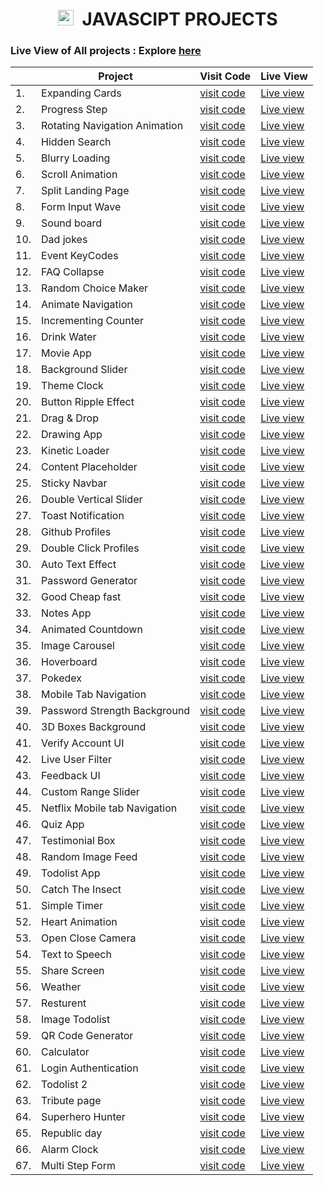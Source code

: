 <h1 align="center"><img height="25px" src="https://github.com/Abhithakur7080/js-projects/assets/119639453/2312fc25-a739-4782-aa02-4f558114bd70" alt=""/> &nbsp;JAVASCIPT PROJECTS</h1>

### Live View of All projects : Explore [here](https://abhithakur7080.github.io/js-projects)
|     | **Project** | **Visit Code** | **Live View** |
| --- | --- | --- | --- |
| 1.| Expanding Cards | [visit code](https://github.com/Abhithakur7080/js-projects/tree/main/01.expending_card) | [Live view](https://abhithakur7080.github.io/js-projects/01.expending_card/index.html) |
| 2.| Progress Step | [visit code](https://github.com/Abhithakur7080/js-projects/tree/main/02.progress_steps) | [Live view](https://abhithakur7080.github.io/js-projects/02.progress_steps/index.html) |
| 3.| Rotating Navigation Animation | [visit code](https://github.com/Abhithakur7080/js-projects/tree/main/03.rotating_nav_animation) | [Live view](https://abhithakur7080.github.io/js-projects/03.rotating_nav_animation/index.html) |
| 4.| Hidden Search | [visit code](https://github.com/Abhithakur7080/js-projects/tree/main/04.hidden_search) | [Live view](https://abhithakur7080.github.io/js-projects/04.hidden_search/index.html) |
| 5.| Blurry Loading | [visit code](https://github.com/Abhithakur7080/js-projects/tree/main/05.blurry_loading) | [Live view](https://abhithakur7080.github.io/js-projects/05.blurry_loading/index.html) |
| 6.| Scroll Animation | [visit code](https://github.com/Abhithakur7080/js-projects/tree/main/06.scroll_animation) | [Live view](https://abhithakur7080.github.io/js-projects/06.scroll_animation/index.html) |
| 7.| Split Landing Page | [visit code](https://github.com/Abhithakur7080/js-projects/tree/main/07.split_landing_page) | [Live view](https://abhithakur7080.github.io/js-projects/07.split_landing_page/index.html) |
| 8.| Form Input Wave | [visit code](https://github.com/Abhithakur7080/js-projects/tree/main/08.form_input_wave) | [Live view](https://abhithakur7080.github.io/js-projects/08.form_input_wave/index.html) |
| 9.| Sound board | [visit code](https://github.com/Abhithakur7080/js-projects/blob/main/09.sound_board) | [Live view](https://abhithakur7080.github.io/js-projects/09.sound_board/index.html) |
| 10.| Dad jokes | [visit code](https://github.com/Abhithakur7080/js-projects/tree/main/10.dad_jokes) | [Live view](https://abhithakur7080.github.io/js-projects/10.dad_jokes/index.html) |
| 11.| Event KeyCodes | [visit code](https://github.com/Abhithakur7080/js-projects/tree/main/11.event_kecodes) | [Live view](https://abhithakur7080.github.io/js-projects/11.event_kecodes/index.html) |
| 12.| FAQ Collapse | [visit code](https://github.com/Abhithakur7080/js-projects/tree/main/12.FAQ_collepase) | [Live view](https://abhithakur7080.github.io/js-projects/12.FAQ_collepase/index.html) |
| 13.| Random Choice Maker | [visit code](https://github.com/Abhithakur7080/js-projects/tree/main/13.random_choice_maker) | [Live view](https://abhithakur7080.github.io/js-projects/13.random_choice_maker/index.html) |
| 14.| Animate Navigation | [visit code](https://github.com/Abhithakur7080/js-projects/tree/main/14.Animate_navigation) | [Live view](https://abhithakur7080.github.io/js-projects/14.Animate_navigation/index.html) |
| 15.| Incrementing Counter | [visit code](https://github.com/Abhithakur7080/js-projects/tree/main/15.incrementing_counter) | [Live view](https://abhithakur7080.github.io/js-projects/15.incrementing_counter/index.html) |
|16.| Drink Water | [visit code](https://github.com/Abhithakur7080/js-projects/tree/main/16.drink_water) | [Live view](https://abhithakur7080.github.io/js-projects/16.drink_water/index.html) |
|17.| Movie App | [visit code](https://github.com/Abhithakur7080/js-projects/tree/main/17.movie_app) | [Live view](https://abhithakur7080.github.io/js-projects/17.movie_app/index.html) |
|18. | Background Slider | [visit code](https://github.com/Abhithakur7080/js-projects/tree/main/18.background_slider) | [Live view](https://abhithakur7080.github.io/js-projects/18.background_slider/index.html) |
| 19. |Theme Clock | [visit code](https://github.com/Abhithakur7080/js-projects/tree/main/19.theme_clock) | [Live view](https://abhithakur7080.github.io/js-projects/19.theme_clock/index.html) |
| 20.| Button Ripple Effect | [visit code](https://github.com/Abhithakur7080/js-projects/tree/main/20.button_ripple_effect) | [Live view](https://abhithakur7080.github.io/js-projects/20.button_ripple_effect/index.html) |
| 21.| Drag & Drop | [visit code](https://github.com/Abhithakur7080/js-projects/tree/main/21.drag_n_drop) | [Live view](https://abhithakur7080.github.io/js-projects/21.drag_n_drop/index.html) |
| 22.| Drawing App | [visit code](https://github.com/Abhithakur7080/js-projects/tree/main/22.drawing_app) | [Live view](https://abhithakur7080.github.io/js-projects/22.drawing_app/index.html) |
| 23.| Kinetic Loader | [visit code](https://github.com/Abhithakur7080/js-projects/tree/main/23.kinetic_loader) | [Live view](https://abhithakur7080.github.io/js-projects/23.kinetic_loader/index.html) |
| 24.| Content Placeholder | [visit code](https://github.com/Abhithakur7080/js-projects/tree/main/24.content_placeholder) | [Live view](https://abhithakur7080.github.io/js-projects/24.content_placeholder/index.html) |
| 25.| Sticky Navbar | [visit code](https://github.com/Abhithakur7080/js-projects/tree/main/25.sticky_navbar) | [Live view](https://abhithakur7080.github.io/js-projects/25.sticky_navbar/index.html) |
| 26.| Double Vertical Slider | [visit code](https://github.com/Abhithakur7080/js-projects/tree/main/26.double_vertical_slider) | [Live view](https://abhithakur7080.github.io/js-projects/26.double_vertical_slider/index.html) |
| 27.| Toast Notification | [visit code](https://github.com/Abhithakur7080/js-projects/tree/main/27.toast_notification) | [Live view](https://abhithakur7080.github.io/js-projects/27.toast_notification/index.html) |
| 28.| Github Profiles | [visit code](https://github.com/Abhithakur7080/js-projects/tree/main/28.github_profiles) | [Live view](https://abhithakur7080.github.io/js-projects/28.github_profiles/index.html) |
| 29.| Double Click Profiles | [visit code](https://github.com/Abhithakur7080/js-projects/tree/main/29.double_click_heart) | [Live view](https://abhithakur7080.github.io/js-projects/29.double_click_heart/index.html) |
| 30.| Auto Text Effect | [visit code](https://github.com/Abhithakur7080/js-projects/tree/main/30.auto_text_effect) | [Live view](https://abhithakur7080.github.io/js-projects/30.auto_text_effect/index.html) |
| 31. | Password Generator | [visit code](https://github.com/Abhithakur7080/js-projects/tree/main/31.password_generator) | [Live view](https://abhithakur7080.github.io/js-projects/31.password_generator/index.html) |
| 32. | Good Cheap fast | [visit code](https://github.com/Abhithakur7080/js-projects/tree/main/32.good_cheap_fast) | [Live view](https://abhithakur7080.github.io/js-projects/32.good_cheap_fast/index.html) |
| 33. | Notes App | [visit code](https://github.com/Abhithakur7080/js-projects/tree/main/33.notes_app) | [Live view](https://abhithakur7080.github.io/js-projects/33.notes_app/index.html) |
| 34. | Animated Countdown | [visit code](https://github.com/Abhithakur7080/js-projects/tree/main/34.animated_countdown) | [Live view](https://abhithakur7080.github.io/js-projects/34.animated_countdown/index.html) |
| 35. | Image Carousel | [visit code](https://github.com/Abhithakur7080/js-projects/tree/main/35.image_carousel) | [Live view](https://abhithakur7080.github.io/js-projects/35.image_carousel/index.html) |
| 36. | Hoverboard | [visit code](https://github.com/Abhithakur7080/js-projects/tree/main/36.hoverboard) | [Live view](https://abhithakur7080.github.io/js-projects/36.hoverboard/index.html) |
| 37. | Pokedex | [visit code](https://github.com/Abhithakur7080/js-projects/tree/main/37.pokedex) | [Live view](https://abhithakur7080.github.io/js-projects/37.pokedex/index.html) |
| 38. | Mobile Tab Navigation | [visit code](https://github.com/Abhithakur7080/js-projects/tree/main/38.mobile_tab_navigation) | [Live view](https://abhithakur7080.github.io/js-projects/38.mobile_tab_navigation/index.html) |
| 39. | Password Strength Background | [visit code](https://github.com/Abhithakur7080/js-projects/tree/main/39.password_strength_background) | [Live view](https://abhithakur7080.github.io/js-projects/39.password_strength_background) |
| 40. | 3D Boxes Background | [visit code](https://github.com/Abhithakur7080/js-projects/tree/main/40.3d_boxes_background) | [Live view](https://abhithakur7080.github.io/js-projects/40.3d_boxes_background/index.html) |
| 41. | Verify Account UI | [visit code](https://github.com/Abhithakur7080/js-projects/tree/main/41.verify_account_UI) | [Live view](https://abhithakur7080.github.io/js-projects/41.verify_account_UI/index.html) |
| 42. | Live User Filter | [visit code](https://github.com/Abhithakur7080/js-projects/tree/main/42.live_user_filter) | [Live view](https://abhithakur7080.github.io/js-projects/42.live_user_filter/index.html) |
| 43. | Feedback UI | [visit code](https://github.com/Abhithakur7080/js-projects/tree/main/43.facebook_UI_design) | [Live view](https://abhithakur7080.github.io/js-projects/43.facebook_UI_design/index.html) |
| 44. | Custom Range Slider | [visit code](https://github.com/Abhithakur7080/js-projects/tree/main/44.custom_range_slider) | [Live view](https://abhithakur7080.github.io/js-projects/44.custom_range_slider/index.html) |
| 45. | Netflix Mobile tab Navigation | [visit code](https://github.com/Abhithakur7080/js-projects/tree/main/45.netflix_mobiletab_navigation) | [Live view](https://abhithakur7080.github.io/js-projects/45.netflix_mobiletab_navigation/index.html) |
| 46. | Quiz App | [visit code](https://github.com/Abhithakur7080/js-projects/tree/main/46.quiz_app) | [Live view](https://abhithakur7080.github.io/js-projects/46.quiz_app/index.html) |
| 47. | Testimonial Box | [visit code](https://github.com/Abhithakur7080/js-projects/tree/main/47.testimonial_box_switcher) | [Live view](https://abhithakur7080.github.io/js-projects/47.testimonial_box_switcher/index.html) |
| 48. | Random Image Feed | [visit code](https://github.com/Abhithakur7080/js-projects/tree/main/48.random_image_feed) | [Live view](https://abhithakur7080.github.io/js-projects/48.random_image_feed/index.html) |
| 49. | Todolist App | [visit code](https://github.com/Abhithakur7080/js-projects/tree/main/49.todolist_app) | [Live view](https://abhithakur7080.github.io/js-projects/49.todolist_app/index.html) |
| 50. | Catch The Insect | [visit code](https://github.com/Abhithakur7080/js-projects/tree/main/50.catch_the_insect) | [Live view](https://abhithakur7080.github.io/js-projects/50.catch_the_insect/index.html) |
| 51. | Simple Timer | [visit code](https://github.com/Abhithakur7080/js-projects/tree/main/51.simple_timer) | [Live view](https://abhithakur7080.github.io/js-projects/51.simple_timer/index.html) |
| 52. | Heart Animation | [visit code](https://github.com/Abhithakur7080/js-projects/tree/main/52.heart_animation) | [Live view](https://abhithakur7080.github.io/js-projects/52.heart_animation/index.html) |
| 53. | Open Close Camera | [visit code](https://github.com/Abhithakur7080/js-projects/tree/main/53.open_close_camera) | [Live view](https://abhithakur7080.github.io/js-projects/53.open_close_camera/index.html) |
| 54. | Text to Speech | [visit code](https://github.com/Abhithakur7080/js-projects/tree/main/54.text-to-speech) | [Live view](https://abhithakur7080.github.io/js-projects/54.text-to-speech/index.html) |
| 55. | Share Screen | [visit code](https://github.com/Abhithakur7080/js-projects/tree/main/55.share_screen) | [Live view](https://abhithakur7080.github.io/js-projects/55.share_screen/index.html) |
| 56. | Weather | [visit code](https://github.com/Abhithakur7080/js-projects/tree/main/56.Weather) | [Live view](https://abhithakur7080.github.io/js-projects/56.Weather/index.html) |
| 57. | Resturent | [visit code](https://github.com/Abhithakur7080/js-projects/tree/main/57.Resturant) | [Live view](https://abhithakur7080.github.io/js-projects/57.Resturant/index.html) |
| 58. | Image Todolist | [visit code](https://github.com/Abhithakur7080/js-projects/tree/main/58.Image_ToDo_List) | [Live view](https://abhithakur7080.github.io/js-projects/58.Image_ToDo_List/index.html) |
| 59. | QR Code Generator | [visit code](https://github.com/Abhithakur7080/js-projects/tree/main/59.qr_code_generator) | [Live view](https://abhithakur7080.github.io/js-projects/59.qr_code_generator/index.html) |
| 60. | Calculator | [visit code](https://github.com/Abhithakur7080/js-projects/tree/main/60.calculator) | [Live view](https://abhithakur7080.github.io/js-projects/60.calculator/index.html) |
| 61. | Login Authentication | [visit code](https://github.com/Abhithakur7080/js-projects/tree/main/61.Login_Authintication) | [Live view](https://abhithakur7080.github.io/js-projects/61.Login_Authintication/index.html) |
| 62. | Todolist 2 | [visit code](https://github.com/Abhithakur7080/js-projects/tree/main/62.todolist_2) | [Live view](https://abhithakur7080.github.io/js-projects/62.todolist_2/index.html) |
| 63. | Tribute page | [visit code](https://github.com/Abhithakur7080/js-projects/tree/main/63.tribute) | [Live view](https://abhithakur7080.github.io/js-projects/63.tribute/index.html) |
| 64. | Superhero Hunter | [visit code](https://github.com/Abhithakur7080/js-projects/tree/main/64.Superhero_hunter) | [Live view](https://abhithakur7080.github.io/js-projects/64.Superhero_hunter/index.html) |
| 65. | Republic day | [visit code](https://github.com/Abhithakur7080/js-projects/tree/main/65.republic_day) | [Live view](https://abhithakur7080.github.io/js-projects/65.republic_day/index.html) |
| 66. | Alarm Clock | [visit code](https://github.com/Abhithakur7080/js-projects/tree/main/66.Alarm_clock) | [Live view](https://abhithakur7080.github.io/js-projects/66.Alarm_clock/index.html) |
| 67. | Multi Step Form | [visit code](https://github.com/Abhithakur7080/js-projects/tree/main/67.multi_step_form) | [Live view](https://abhithakur7080.github.io/js-projects/67.multi_step_form/index.html) |